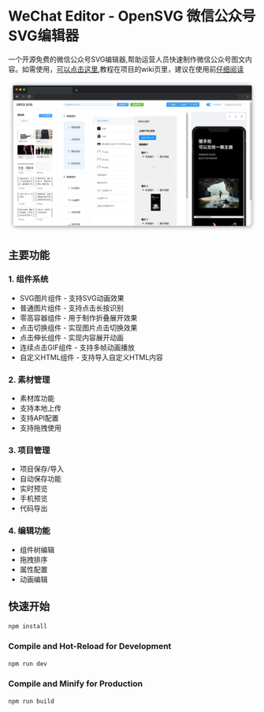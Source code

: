 # WeChat Editor - OpenSVG 微信公众号SVG编辑器

一个开源免费的微信公众号SVG编辑器,帮助运营人员快速制作微信公众号图文内容。如需使用，[可以点击这里](https://cailven.github.io/opensvg/),教程在项目的wiki页里，建议在使用前[仔细阅读](https://github.com/cailven/opensvg/wiki)

![预览图](doc/preview.png)

## 主要功能

### 1. 组件系统
- SVG图片组件 - 支持SVG动画效果
- 普通图片组件 - 支持点击长按识别
- 零高容器组件 - 用于制作折叠展开效果
- 点击切换组件 - 实现图片点击切换效果
- 点击伸长组件 - 实现内容展开动画
- 连续点击GIF组件 - 支持多帧动画播放
- 自定义HTML组件 - 支持导入自定义HTML内容

### 2. 素材管理
- 素材库功能
- 支持本地上传
- 支持API配置
- 支持拖拽使用

### 3. 项目管理
- 项目保存/导入
- 自动保存功能
- 实时预览
- 手机预览
- 代码导出

### 4. 编辑功能
- 组件树编辑
- 拖拽排序
- 属性配置
- 动画编辑

## 快速开始

```sh
npm install
```

### Compile and Hot-Reload for Development

```sh
npm run dev
```

### Compile and Minify for Production

```sh
npm run build
```
